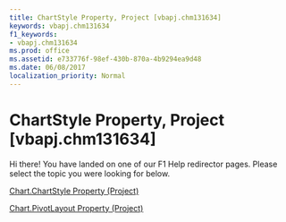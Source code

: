 ```yaml
---
title: ChartStyle Property, Project [vbapj.chm131634]
keywords: vbapj.chm131634
f1_keywords:
- vbapj.chm131634
ms.prod: office
ms.assetid: e733776f-98ef-430b-870a-4b9294ea9d48
ms.date: 06/08/2017
localization_priority: Normal
---
```



# ChartStyle Property, Project [vbapj.chm131634]

Hi there! You have landed on one of our F1 Help redirector pages. Please select the topic you were looking for below.

[Chart.ChartStyle Property (Project)](http://msdn.microsoft.com/library/e90f17dd-b9a8-4da1-d66a-2940e47953b5%28Office.15%29.aspx)

[Chart.PivotLayout Property (Project)](http://msdn.microsoft.com/library/d1c3cc4c-1c2c-4414-ffef-44b7667b95dc%28Office.15%29.aspx)


